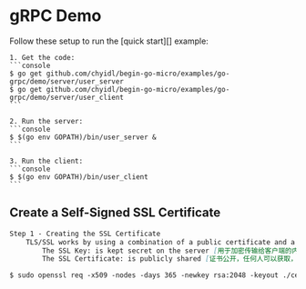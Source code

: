 # gRPC Demo

Follow these setup to run the [quick start][] example:

    1. Get the code:
    ```console
    $ go get github.com/chyidl/begin-go-micro/examples/go-grpc/demo/server/user_server
    $ go get github.com/chyidl/begin-go-micro/examples/go-grpc/demo/server/user_client
    ```
    
    2. Run the server:
    ```console
    $ $(go env GOPATH)/bin/user_server &
    ```
    
    3. Run the client:
    ```console
    $ $(go env GOPATH)/bin/user_client
    ```


## Create a Self-Signed SSL Certificate
```markdown
Step 1 - Creating the SSL Certificate
    TLS/SSL works by using a combination of a public certificate and a private key.
        The SSL Key: is kept secret on the server [用于加密传输给客户端的内容]
        The SSL Certificate: is publicly shared [证书公开，任何人可以获取，用于解密]

$ sudo openssl req -x509 -nodes -days 365 -newkey rsa:2048 -keyout ./certs/selfsigned.key -out ./certs/selfsigned.crt
    
```